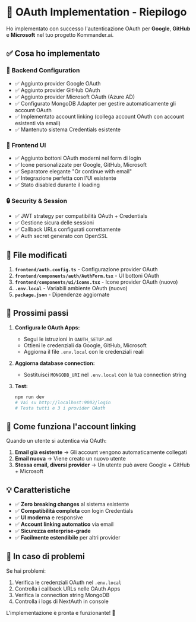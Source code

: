 # 🚀 OAuth Implementation - Riepilogo

Ho implementato con successo l'autenticazione OAuth per **Google**, **GitHub** e **Microsoft** nel tuo progetto Kommander.ai.

## ✅ Cosa ho implementato

### 🔧 **Backend Configuration**
- ✅ Aggiunto provider Google OAuth
- ✅ Aggiunto provider GitHub OAuth  
- ✅ Aggiunto provider Microsoft OAuth (Azure AD)
- ✅ Configurato MongoDB Adapter per gestire automaticamente gli account OAuth
- ✅ Implementato account linking (collega account OAuth con account esistenti via email)
- ✅ Mantenuto sistema Credentials esistente

### 🎨 **Frontend UI**
- ✅ Aggiunto bottoni OAuth moderni nel form di login
- ✅ Icone personalizzate per Google, GitHub, Microsoft
- ✅ Separatore elegante "Or continue with email"
- ✅ Integrazione perfetta con l'UI esistente
- ✅ Stato disabled durante il loading

### 🔒 **Security & Session**
- ✅ JWT strategy per compatibilità OAuth + Credentials
- ✅ Gestione sicura delle sessioni
- ✅ Callback URLs configurati correttamente
- ✅ Auth secret generato con OpenSSL

## 📁 **File modificati**

1. **`frontend/auth.config.ts`** - Configurazione provider OAuth
2. **`frontend/components/auth/AuthForm.tsx`** - UI bottoni OAuth  
3. **`frontend/components/ui/icons.tsx`** - Icone provider OAuth (nuovo)
4. **`.env.local`** - Variabili ambiente OAuth (nuovo)
5. **`package.json`** - Dipendenze aggiornate

## 🎯 **Prossimi passi**

1. **Configura le OAuth Apps:**
   - Segui le istruzioni in `OAUTH_SETUP.md`
   - Ottieni le credenziali da Google, GitHub, Microsoft
   - Aggiorna il file `.env.local` con le credenziali reali

2. **Aggiorna database connection:**
   - Sostituisci `MONGODB_URI` nel `.env.local` con la tua connection string

3. **Test:**
   ```bash
   npm run dev
   # Vai su http://localhost:9002/login
   # Testa tutti e 3 i provider OAuth
   ```

## 🔄 **Come funziona l'account linking**

Quando un utente si autentica via OAuth:

1. **Email già esistente** → Gli account vengono automaticamente collegati
2. **Email nuova** → Viene creato un nuovo utente
3. **Stessa email, diversi provider** → Un utente può avere Google + GitHub + Microsoft

## 💡 **Caratteristiche**

- ✅ **Zero breaking changes** al sistema esistente
- ✅ **Compatibilità completa** con login Credentials  
- ✅ **UI moderna** e responsive
- ✅ **Account linking automatico** via email
- ✅ **Sicurezza enterprise-grade**
- ✅ **Facilmente estendibile** per altri provider

## 🔧 **In caso di problemi**

Se hai problemi:

1. Verifica le credenziali OAuth nel `.env.local`
2. Controlla i callback URLs nelle OAuth Apps
3. Verifica la connection string MongoDB
4. Controlla i logs di NextAuth in console

L'implementazione è pronta e funzionante! 🎉
